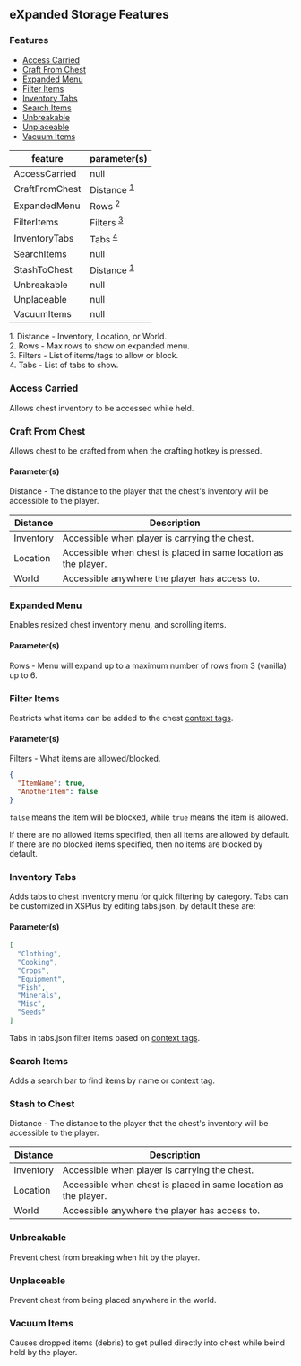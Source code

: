 ﻿## eXpanded Storage Features

### Features

* [Access Carried](#access-carried)
* [Craft From Chest](#craft-from-chest)
* [Expanded Menu](#expanded-menu)
* [Filter Items](#filter-items)
* [Inventory Tabs](#inventory-tabs)
* [Search Items](#search-items)
* [Unbreakable](#unbreakable)
* [Unplaceable](#unplaceable)
* [Vacuum Items](#vacuum-items)

feature         | parameter(s)
----------------|--------------
AccessCarried   | null 
CraftFromChest  | Distance <sup>[1](#distance)</sup>
ExpandedMenu    | Rows <sup>[2](#rows)</sup>
FilterItems     | Filters <sup>[3](#filters)</sup>
InventoryTabs   | Tabs <sup>[4](#tabs)</sup>
SearchItems     | null
StashToChest    | Distance <sup>[1](#distance)</sup>
Unbreakable     | null 
Unplaceable     | null 
VacuumItems     | null 

<span id="distance">1.</span> Distance - Inventory, Location, or World.  
<span id="rows">2.</span> Rows - Max rows to show on expanded menu.  
<span id="filters">3.</span> Filters - List of items/tags to allow or block.  
<span id="tabs">4.</span> Tabs - List of tabs to show.  

### Access Carried

Allows chest inventory to be accessed while held.

### Craft From Chest

Allows chest to be crafted from when the crafting hotkey is pressed.

#### Parameter(s)

Distance - The distance to the player that the chest's inventory will be accessible to the player.

Distance    | Description
------------|-------------
Inventory   | Accessible when player is carrying the chest.
Location    | Accessible when chest is placed in same location as the player.
World       | Accessible anywhere the player has access to.

### Expanded Menu

Enables resized chest inventory menu, and scrolling items.

#### Parameter(s)

Rows - Menu will expand up to a maximum number of rows from 3 (vanilla) up to 6.

### Filter Items

Restricts what items can be added to the chest [context tags](https://github.com/ImJustMatt/StardewMods/blob/develop/XSLite/docs/content-pack.md#context-tags).

#### Parameter(s)

Filters - What items are allowed/blocked.

```json
{
  "ItemName": true,
  "AnotherItem": false
}
```

`false` means the item will be blocked, while `true` means the item is allowed.

If there are no allowed items specified, then all items are allowed by default.  
If there are no blocked items specified, then no items are blocked by default.

### Inventory Tabs

Adds tabs to chest inventory menu for quick filtering by category. Tabs can be customized in XSPlus by editing tabs.json, by default these are:

#### Parameter(s)

```json
[
  "Clothing",
  "Cooking",
  "Crops",
  "Equipment",
  "Fish",
  "Minerals",
  "Misc",
  "Seeds"
]
```

Tabs in tabs.json filter items based on [context tags](https://github.com/ImJustMatt/StardewMods/blob/develop/XSLite/docs/content-pack.md#context-tags).

### Search Items

Adds a search bar to find items by name or context tag.

### Stash to Chest

Distance - The distance to the player that the chest's inventory will be accessible to the player.

Distance    | Description
------------|-------------
Inventory   | Accessible when player is carrying the chest.
Location    | Accessible when chest is placed in same location as the player.
World       | Accessible anywhere the player has access to.


### Unbreakable

Prevent chest from breaking when hit by the player.

### Unplaceable

Prevent chest from being placed anywhere in the world.

### Vacuum Items

Causes dropped items (debris) to get pulled directly into chest while beind held by the player.